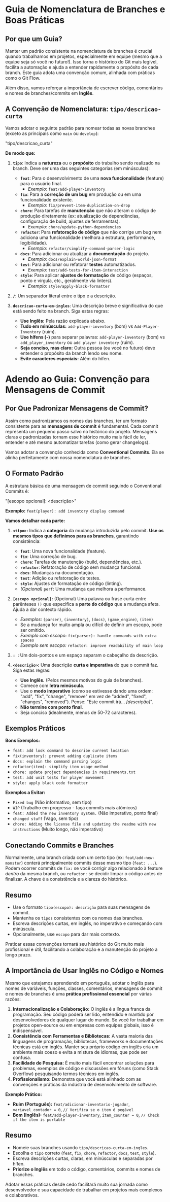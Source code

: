 # Guia de Nomenclatura de Branches e Boas Práticas

## Por que um Guia?

Manter um padrão consistente na nomenclatura de branches é crucial quando trabalhamos em projetos, especialmente em equipe (mesmo que a equipe seja só você no futuro!). Isso torna o histórico do Git mais legível, facilita a automação e ajuda a entender rapidamente o propósito de cada branch. Este guia adota uma convenção comum, alinhada com práticas como o Git Flow.

Além disso, vamos reforçar a importância de escrever código, comentários e nomes de branches/commits em **Inglês**.

## A Convenção de Nomenclatura: `tipo/descricao-curta`

Vamos adotar o seguinte padrão para nomear todas as novas branches (exceto as principais como `main` ou `develop`):

"tipo/descricao_curta"

**De modo que:**

1.  **`tipo`**: Indica a **natureza** ou o **propósito** do trabalho sendo realizado na branch. Deve ser uma das seguintes categorias (em minúsculas):
    *   **`feat`**: Para o desenvolvimento de uma **nova funcionalidade** (feature) para o usuário final.
        *   *Exemplo:* `feat/add-player-inventory`
    *   **`fix`**: Para a **correção de um bug** em produção ou em uma funcionalidade existente.
        *   *Exemplo:* `fix/prevent-item-duplication-on-drop`
    *   **`chore`**: Para tarefas de **manutenção** que não alteram o código de produção diretamente (ex: atualização de dependências, configuração de build, ajustes de ferramentas).
        *   *Exemplo:* `chore/update-python-dependencies`
    *   **`refactor`**: Para **refatoração de código** que não corrige um bug nem adiciona uma funcionalidade (melhora a estrutura, performance, legibilidade).
        *   *Exemplo:* `refactor/simplify-command-parser-logic`
    *   **`docs`**: Para adicionar ou atualizar a **documentação** do projeto.
        *   *Exemplo:* `docs/explain-world-json-format`
    *   **`test`**: Para adicionar ou refatorar **testes** automatizados.
        *   *Exemplo:* `test/add-tests-for-item-interaction`
    *   **`style`**: Para aplicar **ajustes de formatação** de código (espaços, ponto e vírgula, etc., geralmente via linters).
        *   *Exemplo:* `style/apply-black-formatter`

2.  **`/`**: Um separador literal entre o tipo e a descrição.

3.  **`descricao-curta-em-ingles`**: Uma descrição breve e significativa do que está sendo feito na branch. Siga estas regras:
    *   **Use Inglês:** Pela razão explicada abaixo.
    *   **Tudo em minúsculas:** `add-player-inventory` (bom) vs `Add-Player-Inventory` (ruim).
    *   **Use hífens (`-`)** para separar palavras: `add-player-inventory` (bom) vs `add_player_inventory` ou `add player inventory` (ruim).
    *   **Seja conciso, mas claro:** Outra pessoa (ou você no futuro) deve entender o propósito da branch lendo seu nome.
    *   **Evite caracteres especiais:** Além do hífen.


# Adendo ao Guia: Convenção para Mensagens de Commit

## Por Que Padronizar Mensagens de Commit?

Assim como padronizamos os nomes das branches, ter um formato consistente para as **mensagens de commit** é fundamental. Cada commit representa um pequeno passo salvo no histórico do projeto. Mensagens claras e padronizadas tornam esse histórico muito mais fácil de ler, entender e até mesmo automatizar tarefas (como gerar changelogs).

Vamos adotar a convenção conhecida como **Conventional Commits**. Ela se alinha perfeitamente com nossa nomenclatura de branches.

## O Formato Padrão

A estrutura básica de uma mensagem de commit seguindo o Conventional Commits é:

"<tipo>[escopo opcional]: <descrição>"


**Exemplo:** `feat(player): add inventory display command`

**Vamos detalhar cada parte:**

1.  **`<tipo>`:** Indica a **categoria** da mudança introduzida pelo commit. **Use os mesmos tipos que definimos para as branches**, garantindo consistência:
    *   **`feat`**: Uma nova funcionalidade (feature).
    *   **`fix`**: Uma correção de bug.
    *   **`chore`**: Tarefas de manutenção (build, dependências, etc.).
    *   **`refactor`**: Refatoração de código sem mudança funcional.
    *   **`docs`**: Mudanças na documentação.
    *   **`test`**: Adição ou refatoração de testes.
    *   **`style`**: Ajustes de formatação de código (linting).
    *   *(Opcional)* `perf`: Uma mudança que melhora a performance.

2.  **`[escopo opcional]`:** (Opcional) Uma palavra ou frase curta entre parênteses `()` que especifica a **parte do código** que a mudança afeta. Ajuda a dar contexto rápido.
    *   *Exemplos:* `(parser)`, `(inventory)`, `(docs)`, `(game_engine)`, `(item)`
    *   Se a mudança for muito ampla ou difícil de definir um escopo, pode ser omitido.
    *   *Exemplo com escopo:* `fix(parser): handle commands with extra spaces`
    *   *Exemplo sem escopo:* `refactor: improve readability of main loop`

3.  **`: `:** Um dois-pontos e um espaço separam o cabeçalho da descrição.

4.  **`<descrição>`:** Uma descrição **curta e imperativa** do que o commit faz. Siga estas regras:
    *   **Use Inglês.** (Pelos mesmos motivos do guia de branches).
    *   Comece com **letra minúscula**.
    *   Use o **modo imperativo** (como se estivesse dando uma ordem: "add", "fix", "change", "remove" em vez de "added", "fixed", "changes", "removed"). Pense: "Este commit irá... *[descrição]*".
    *   **Não termine com ponto final**.
    *   Seja conciso (idealmente, menos de 50-72 caracteres).



## Exemplos Práticos

**Bons Exemplos:**

*   `feat: add look command to describe current location`
*   `fix(inventory): prevent adding duplicate items`
*   `docs: explain the command parsing logic`
*   `refactor(item): simplify item usage method`
*   `chore: update project dependencies in requirements.txt`
*   `test: add unit tests for player movement`
*   `style: apply black code formatter`

**Exemplos a Evitar:**

*   `Fixed bug` (Não informativo, sem tipo)
*   `WIP` (Trabalho em progresso - faça commits mais atômicos)
*   `feat: Added the new inventory system.` (Não imperativo, ponto final)
*   `changed stuff` (Vago, sem tipo)
*   `chore: Adding the license file and updating the readme with new instructions` (Muito longo, não imperativo)

## Conectando Commits e Branches

Normalmente, uma branch criada com um certo tipo (ex: `feat/add-new-monster`) conterá principalmente commits desse mesmo tipo (`feat: ...`). Podem ocorrer commits de `fix:` se você corrigir algo relacionado à feature *dentro* da mesma branch, ou `refactor:` se decidir limpar o código antes de finalizar. A chave é a consistência e a clareza do histórico.

## Resumo

*   Use o formato `tipo(escopo): descrição` para suas mensagens de commit.
*   Mantenha os `tipos` consistentes com os nomes das branches.
*   Escreva descrições curtas, em inglês, no imperativo e começando com minúscula.
*   Opcionalmente, use `escopo` para dar mais contexto.

Praticar essas convenções tornará seu histórico do Git muito mais profissional e útil, facilitando a colaboração e a manutenção do projeto a longo prazo.



## A Importância de Usar Inglês no Código e Nomes

Mesmo que estejamos aprendendo em português, adotar o inglês para nomes de variáveis, funções, classes, comentários, mensagens de commit e nomes de branches é uma **prática profissional essencial** por várias razões:

1.  **Internacionalização e Colaboração:** O inglês é a língua franca da programação. Seu código poderá ser lido, entendido e mantido por desenvolvedores de qualquer lugar do mundo. Se você for trabalhar em projetos open-source ou em empresas com equipes globais, isso é indispensável.
2.  **Consistência com Ferramentas e Bibliotecas:** A vasta maioria das linguagens de programação, bibliotecas, frameworks e documentações técnicas está em inglês. Manter seu próprio código em inglês cria um ambiente mais coeso e evita a mistura de idiomas, que pode ser confusa.
3.  **Facilidade de Pesquisa:** É muito mais fácil encontrar soluções para problemas, exemplos de código e discussões em fóruns (como Stack Overflow) pesquisando termos técnicos em inglês.
4.  **Profissionalismo:** Demonstra que você está alinhado com as convenções e práticas da indústria de desenvolvimento de software.

**Exemplo Prático:**

*   **Ruim (Português):** `feat/adicionar-inventario-jogador`, `variavel_contador = 0`, `// Verifica se o item é pegável`
*   **Bom (Inglês):** `feat/add-player-inventory`, `item_counter = 0`, `// Check if the item is portable`

## Resumo

*   Nomeie suas branches usando `tipo/descricao-curta-em-ingles`.
*   Escolha o `tipo` correto (`feat`, `fix`, `chore`, `refactor`, `docs`, `test`, `style`).
*   Escreva descrições curtas, claras, em minúsculas e separadas por hífen.
*   **Priorize o Inglês** em todo o código, comentários, commits e nomes de branches.

Adotar essas práticas desde cedo facilitará muito sua jornada como desenvolvedor e sua capacidade de trabalhar em projetos mais complexos e colaborativos.
